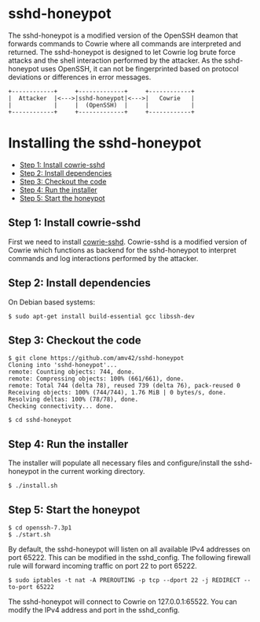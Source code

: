 # sshd-honeypot

The sshd-honeypot is a modified version of the OpenSSH deamon that forwards commands to Cowrie where all commands are interpreted and returned. The sshd-honeypot is designed to let Cowrie log brute force attacks and the shell interaction performed by the attacker. As the sshd-honeypot uses OpenSSH, it can not be fingerprinted based on protocol deviations or differences in error messages.
```
+------------+     +-------------+     +------------+  
|  Attacker  |<--->|sshd-honeypot|<--->|   Cowrie   |  
|            |     |  (OpenSSH)  |     |            |  
+------------+     +-------------+     +------------+  
```


# Installing the sshd-honeypot

* [Step 1: Install cowrie-sshd](#step-1-install-cowrie-sshd)
* [Step 2: Install dependencies](#step-2-install-dependencies)
* [Step 3: Checkout the code](#step-3-checkout-the-code)
* [Step 4: Run the installer](#step-4-run-the-installer)
* [Step 5: Start the honeypot](#step-5-start-the-honeypot)


## Step 1: Install cowrie-sshd

First we need to install [cowrie-sshd](https://github.com/amv42/cowrie-sshd/blob/master/INSTALL.md). Cowrie-sshd is a modified version of Cowrie which functions as backend for the sshd-honeypot to interpret commands and log interactions performed by the attacker.


## Step 2: Install dependencies

On Debian based systems:
```
$ sudo apt-get install build-essential gcc libssh-dev
```


## Step 3: Checkout the code

```
$ git clone https://github.com/amv42/sshd-honeypot
Cloning into 'sshd-honeypot'...
remote: Counting objects: 744, done.
remote: Compressing objects: 100% (661/661), done.
remote: Total 744 (delta 78), reused 739 (delta 76), pack-reused 0
Receiving objects: 100% (744/744), 1.76 MiB | 0 bytes/s, done.
Resolving deltas: 100% (78/78), done.
Checking connectivity... done.

$ cd sshd-honeypot
```

## Step 4: Run the installer

The installer will populate all necessary files and configure/install the sshd-honeypot in the current working directory.
```
$ ./install.sh
```

## Step 5: Start the honeypot

```
$ cd openssh-7.3p1
$ ./start.sh
```

By default, the sshd-honeypot will listen on all available IPv4 addresses on port 65222. This can be modified in the sshd_config.
The following firewall rule will forward incoming traffic on port 22 to port 65222.

```
$ sudo iptables -t nat -A PREROUTING -p tcp --dport 22 -j REDIRECT --to-port 65222
```

The sshd-honeypot will connect to Cowrie on 127.0.0.1:65522. You can modify the IPv4 address and port in the sshd_config.
